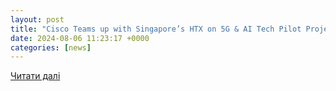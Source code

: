 ```yaml
---
layout: post
title: "Cisco Teams up with Singapore’s HTX on 5G & AI Tech Pilot Project"
date: 2024-08-06 11:23:17 +0000
categories: [news]
---
```


[Читати далі](https://www.thefastmode.com/technology-solutions/36672-cisco-teams-up-with-singapores-htx-on-5g-ai-tech-pilot-project)
